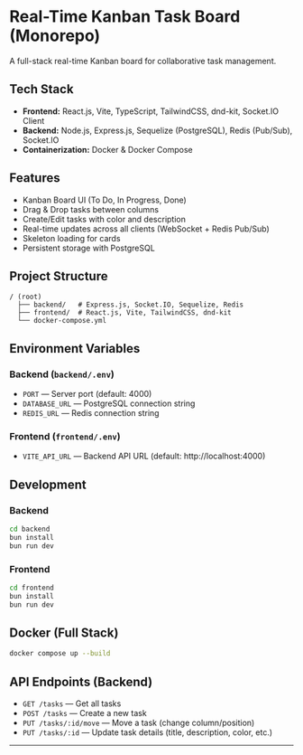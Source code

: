 # Real-Time Kanban Task Board (Monorepo)

A full-stack real-time Kanban board for collaborative task management.

## Tech Stack

- **Frontend:** React.js, Vite, TypeScript, TailwindCSS, dnd-kit, Socket.IO Client
- **Backend:** Node.js, Express.js, Sequelize (PostgreSQL), Redis (Pub/Sub), Socket.IO
- **Containerization:** Docker & Docker Compose

## Features

- Kanban Board UI (To Do, In Progress, Done)
- Drag & Drop tasks between columns
- Create/Edit tasks with color and description
- Real-time updates across all clients (WebSocket + Redis Pub/Sub)
- Skeleton loading for cards
- Persistent storage with PostgreSQL

## Project Structure

```
/ (root)
  ├── backend/   # Express.js, Socket.IO, Sequelize, Redis
  ├── frontend/  # React.js, Vite, TailwindCSS, dnd-kit
  └── docker-compose.yml
```

## Environment Variables

### Backend (`backend/.env`)

- `PORT` — Server port (default: 4000)
- `DATABASE_URL` — PostgreSQL connection string
- `REDIS_URL` — Redis connection string

### Frontend (`frontend/.env`)

- `VITE_API_URL` — Backend API URL (default: http://localhost:4000)

## Development

### Backend

```sh
cd backend
bun install
bun run dev
```

### Frontend

```sh
cd frontend
bun install
bun run dev
```

## Docker (Full Stack)

```sh
docker compose up --build
```

## API Endpoints (Backend)

- `GET /tasks` — Get all tasks
- `POST /tasks` — Create a new task
- `PUT /tasks/:id/move` — Move a task (change column/position)
- `PUT /tasks/:id` — Update task details (title, description, color, etc.)

---
